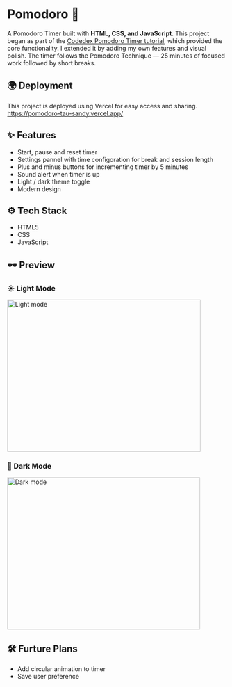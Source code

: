 # Pomodoro 🍅

A Pomodoro Timer built with **HTML, CSS, and JavaScript**. This project began as part of the [Codedex Pomodoro Timer tutorial](https://www.codedex.io/projects/build-a-pomodoro-app-with-html-css-js), which provided the core functionality. I extended it by adding my own features and visual polish. The timer follows the Pomodoro Technique — 25 minutes of focused work followed by short breaks.

## 🌍 Deployment

This project is deployed using Vercel for easy access and sharing.
https://pomodoro-tau-sandy.vercel.app/

## ✨ Features

- Start, pause and reset timer
- Settings pannel with time configoration for break and session length
- Plus and minus buttons for incrementing timer by 5 minutes
- Sound alert when timer is up
- Light / dark theme toggle
- Modern design

## ⚙ Tech Stack

- HTML5
- CSS
- JavaScript

## 🕶 Preview
### ☀️ Light Mode
<img width="445" height="350" alt="Light mode" src="https://github.com/user-attachments/assets/3ce9a41d-720c-4291-8a2a-6684047638df" />

### 🌙 Dark Mode
<img width="444" height="350" alt="Dark mode" src="https://github.com/user-attachments/assets/b10be83f-4dbc-441f-a06e-d700e86dccaa" />

## 🛠 Furture Plans

- Add circular animation to timer
- Save user preference
